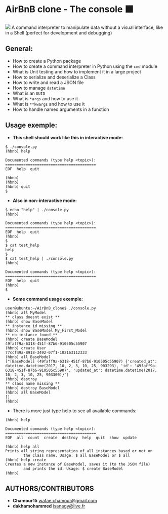 # **AirBnB clone - The console ⬛**

![](https://s3.amazonaws.com/alx-intranet.hbtn.io/uploads/medias/2018/6/65f4a1dd9c51265f49d0.png?X-Amz-Algorithm=AWS4-HMAC-SHA256&X-Amz-Credential=AKIARDDGGGOUSBVO6H7D%2F20231111%2Fus-east-1%2Fs3%2Faws4_request&X-Amz-Date=20231111T194537Z&X-Amz-Expires=86400&X-Amz-SignedHeaders=host&X-Amz-Signature=1aff79216f7e94e1a4712284d6dd63b485c2deeff0824606bf3ed0d9b655cff2)
A command interpreter to manipulate data without a visual interface, like in a Shell (perfect for development and debugging)

## General:
+ How to create a Python package
+ How to create a command interpreter in Python using the `cmd` module
+ What is Unit testing and how to implement it in a large project
+ How to serialize and deserialize a Class
+ How to write and read a JSON file
+ How to manage `datetime`
+ What is an `UUID`
+ What is `*args` and how to use it
+ What is `**kwargs` and how to use it
+ How to handle named arguments in a function

## Usage exemple:
* **This shell should work like this in interactive mode:**
```shell
$ ./console.py
(hbnb) help

Documented commands (type help <topic>):
========================================
EOF  help  quit

(hbnb) 
(hbnb) 
(hbnb) quit
$
```
* **Also in non-interactive mode:**
```shell
$ echo "help" | ./console.py
(hbnb)

Documented commands (type help <topic>):
========================================
EOF  help  quit
(hbnb) 
$
$ cat test_help
help
$
$ cat test_help | ./console.py
(hbnb)

Documented commands (type help <topic>):
========================================
EOF  help  quit
(hbnb) 
$
```
* **Some command usage exemple:**
```shell
user@ubuntu:~/AirBnB_clone$ ./console.py
(hbnb) all MyModel
** class doesnt exist **
(hbnb) show BaseModel
** instance id missing **
(hbnb) show BaseModel My_First_Model
** no instance found **
(hbnb) create BaseModel
49faff9a-6318-451f-87b6-910505c55907
(hbnb) create User
77ccf49a-8918-3492-07f1-102163112333
(hbnb) all BaseModel
["[BaseModel] (49faff9a-6318-451f-87b6-910505c55907) {'created_at': datetime.datetime(2017, 10, 2, 3, 10, 25, 903293), 'id': '49faff9a-6318-451f-87b6-910505c55907', 'updated_at': datetime.datetime(2017, 10, 2, 3, 10, 25, 903300)}"]
(hbnb) destroy
** class name missing **
(hbnb) destroy BaseModel
(hbnb) all BaseModel
[]
(hbnb) 
```
* There is more just type help to see all available commands:
```shell
(hbnb) help

Documented commands (type help <topic>):
========================================                  
EOF  all  count  create  destroy  help  quit  show  update
                                                          
(hbnb) help all
Prints all string representation of all instances based or not on
        the class name. Usage: $ all BaseModel or $ all
(hbnb) help create
Creates a new instance of BaseModel, saves it (to the JSON file)
        and prints the id. Usage: $ create BaseModel
(hbnb) 
```

## AUTHORS/CONTRIBUTORS
* **Chamour15** <wafae.chamour@gmail.com>
* **dakhamohammed** <isanagy@live.fr>

